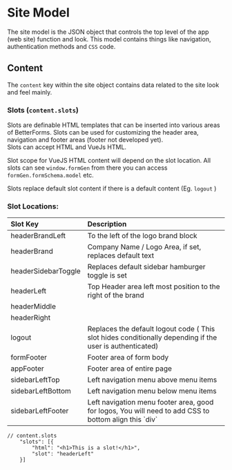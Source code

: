 # Site Model

The site model is the JSON object that controls the top level of the app \(web site\) function and look. This model contains things like navigation, authentication methods and `CSS` code.

## Content

The `content` key within the site object contains data related to the site look and feel mainly.

### Slots \(`content.slots`\)

Slots are definable HTML templates that can be inserted into various areas of BetterForms. Slots can be used for customizing the header area, navigation and footer areas \(footer not developed yet\).  
Slots can accept HTML and VueJs HTML.

Slot scope for VueJS HTML content will depend on the slot location. All slots can see `window.formGen` from there you can access `formGen.formSchema.model` etc. 

Slots replace default slot content if there is a default content \(Eg. `logout` \) 

### Slot Locations:

| Slot Key | Description |
| :--- | :--- |
| headerBrandLeft | To the left of the logo brand block |
| headerBrand | Company Name / Logo Area, if set, replaces default text |
| headerSidebarToggle | Replaces default sidebar hamburger toggle is set |
| headerLeft | Top Header area left most position to the right of the brand |
| headerMiddle |  |
| headerRight |  |
| logout | Replaces the default logout code \( This slot hides conditionally depending if the user is authenticated\) |
| formFooter | Footer area of form body |
| appFooter | Footer area of entire page |
| sidebarLeftTop | Left navigation menu above menu items |
| sidebarLeftBottom | Left navigation menu below menu items |
| sidebarLeftFooter | Left navigation menu footer area, good for logos, You will need to add CSS to bottom align this \`div\` |

```text
// content.slots
    "slots": [{
        "html": "<h1>This is a slot!</h1>",
        "slot": "headerLeft"
    }]
```

